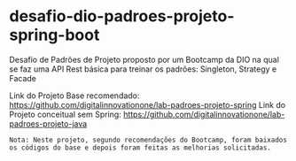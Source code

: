 # desafio-dio-padroes-projeto-spring-boot


Desafio de Padrões de Projeto proposto por um Bootcamp da DIO na qual se faz 
uma API Rest básica para treinar os padrões: Singleton, Strategy e Facade

Link do Projeto Base recomendado: https://github.com/digitalinnovationone/lab-padroes-projeto-spring
Link do Projeto conceitual sem Spring: https://github.com/digitalinnovationone/lab-padroes-projeto-java

    Nota: Neste projeto, segundo recomendações do Bootcamp, foram baixados 
    os códigos do base e depois foram feitas as melhorias solicitadas. 
